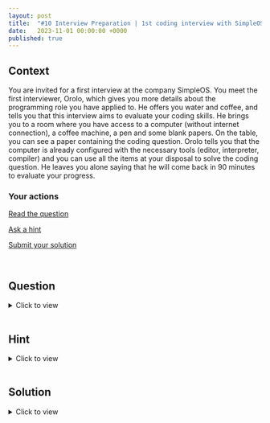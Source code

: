 ```yaml
---
layout: post
title:  "#10 Interview Preparation | 1st coding interview with SimpleOS"
date:   2023-11-01 00:00:00 +0000
published: true
---
```


<style>
  .solution pre {
    border-width:2px; 
    border-style:solid;
    border-color:green;
  }
</style>

## Context

You are invited for a first interview at the company SimpleOS. You meet the first interviewer, Orolo, which gives you more details about the programming role you have applied to. He offers you water and coffee, and tells you that this interview aims to evaluate your coding skills. He brings you to a room where you have access to a computer (without internet connection), a coffee machine, a pen and some blank papers. On the table, you can see a paper containing the coding question. Orolo tells you that the computer is already configured with the necessary tools (editor, interpreter, compiler) and you can use all the items at your disposal to solve the coding question. He leaves you alone saying that he will come back in 90 minutes to evaluate your progress.

### Your actions

[Read the question](#question)

[Ask a hint](#hint)

[Submit your solution](#solution)

<br/>

## Question 
<a name="question"></a>
<details closed>
  <summary>Click to view</summary>
<br/>
<h3>Background</h3>

In SimpleOS, a <b>folder</b> is represented with a structure with attributes <b>name</b>, <b>files</b> and <b>subfolders</b>. See below a JSON representation of a simple folder containing two files and without any subfolders.
<br/>
<br/>
<b>(Ref 1)</b>

{% highlight js %}
{
  "name"    : "root",
  "files"   : ['readme.txt', 'hello.txt'],
  "subfolders" : []
}
{% endhighlight %}

To represent a <b>folder</b> with subfolders, we reuse the same structure defined above in the attribute <b>subfolders</b>. This can represent any number of subfolder levels. See below a JSON representation of a folder containing two levels of subfolders.
<br/>
<br/>
<b>(Ref 2)</b>

{% highlight js %}
{
  "name"    : "root",
  "files"   : ['readme.txt', 'hello.txt'],
  "subfolders" : [
    {
      "name"    : "videos",
      "files"   : ['vid1.mpeg', 'vid2.mpeg', 'vid3.mpeg'],
      "subfolders" : []
    }, 
    {
      "name"    : "pictures",
      "files"   : ['pic1.jpg', 'pic2.jpg'],
      "subfolders" : [
        {
          "name"    : "holidays",
          "files"   : ['h1.jpg', 'h2.jpg'],
          "subfolders" : []
        }        
      ]
    }] 
}
{% endhighlight %}

<br/>

<h3>To Do</h3>

Given a folder <b>f</b> as an input, write a JavaScript function <b>show(f)</b> printing on the console the folder <b>f</b>. See in section <b>Output</b> below the expected print format. The function <b>show(f)</b> should be able to print any folder representation regardless of the number of subfolder levels. You can assume that <b>f</b> is always a valid folder structure.

<br/>
<br/>
<h3>Output</h3>
When evaluating <b>show(f)</b> with <b>(Ref 2)</b> as its input, we obtain :

{% highlight js %}
root
..readme.txt
..hello.txt
..videos
....vid1.mpeg
....vid2.mpeg
....vid3.mpeg
..pictures
....pic1.jpg
....pic2.jpg
....holidays
......h1.jpg
......h2.jpg
{% endhighlight %}

</details>

<br/>

## Hint
<a name="hint"></a>
<details closed>
  <summary>Click to view</summary>
  <br/>
  After 20 minutes, Orolo comes back to the room to verify that you can work comfortably with the computer and asks you if you need anything. You mentioned that the computer setup is great and the question is very clear. You also indicate that you made some progress but, if possible, will be nice to get a small help to finalize your solution. Orolo states that it is possible and suggests you to read <a href="https://en.wikipedia.org/wiki/Depth-first_search" target="_blank">this</a>.
</details>

<br/>

## Solution
<a name="solution"></a>
<details closed>
  <summary>Click to view</summary>
  <br/>
  <div class="solution">
  {% highlight js %}
  function show(f) {
    showCalc(f, 0)
  }

  function showCalc(f, i) {
    console.log(tab(i) + f.name)
    f.files.forEach(a => console.log(tab(i + 1) + a))
    f.subfolders.forEach(a => showCalc(a, i + 1))
  }

  function tab(t) {
    if (t < 1) return "" 
    else return ".." + tab(t - 1)
  }
  {% endhighlight %}
  </div>
</details>

<br/>
